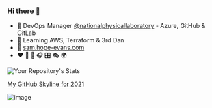 ### Hi there 👋

<!--
**futuredesignUK/futuredesignUK** is a ✨ _special_ ✨ repository because its `README.md` (this file) appears on your GitHub profile.
https://www.makeuseof.com/badges-that-will-supercharge-your-github-repository/#:~:text=The%20GitHub%20Stats%20badge%20demonstrates,date%20with%20the%20saved%20repository
https://docs.github.com/en/account-and-profile/setting-up-and-managing-your-github-profile/managing-contribution-graphs-on-your-profile/viewing-contributions-on-your-profile
-->

- :ninja: DevOps Manager [@nationalphysicallaboratory](https://github.com/NationalPhysicalLaboratory) - Azure, GitHub & GitLab
- 🌱 Learning AWS, Terraform & 3rd Dan
- 💬 [sam.hope-evans.com](https://sam.hope-evans.com/)
- ❤️ :martial_arts_uniform: 🥊 🎧 :control_knobs: :performing_arts: :earth_africa:

![Your Repository's Stats](https://github-readme-stats.vercel.app/api?username=futuredesignUK&show_icons=true)

[My GitHub Skyline for 2021](https://skyline.github.com/futuredesignuk/2021)

![image](https://user-images.githubusercontent.com/19208973/151967832-0273ef50-45c8-4433-8f64-e1624b6e1bbe.png)

<!--
![Your Repository's Stats](https://github-readme-stats.vercel.app/api/top-langs/?username=futuredesignUK&theme=blue-green)

-->



